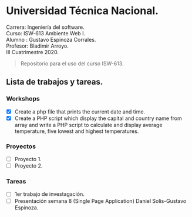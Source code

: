 # Universidad Técnica Nacional.
Carrera: Ingeniería del software.  
Curso:   ISW-613 Ambiente Web I.  
Alumno : Gustavo Espinoza Corrales.  
Profesor: Bladimir Arroyo.      
III Cuatrimestre 2020.  
> Repositorio para el uso del curso ISW-613.  

## Lista de trabajos y tareas.  
### Workshops
- [x] Create a php file that prints the current date and time.
- [x] Create a PHP script which display the capital and country name from array and write a PHP script to calculate and display average temperature, five lowest and highest temperatures.

### Proyectos  
- [ ] Proyecto 1.
- [ ] Proyecto 2.

### Tareas  
- [ ] 1er trabajo de investagación.
- [ ] Presentación semana 8 (Single Page Application) Daniel Solis-Gustavo Espinoza.
